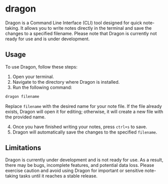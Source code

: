# dragon

Dragon is a Command Line Interface (CLI) tool designed for quick note-taking. It allows you to write notes directly in the terminal and save the changes to a specified filename. Please note that Dragon is currently not ready for use and is under development.

## Usage

To use Dragon, follow these steps:

1. Open your terminal.
2. Navigate to the directory where Dragon is installed.
3. Run the following command:

```bash
dragon filename
```


Replace `filename` with the desired name for your note file. If the file already exists, Dragon will open it for editing; otherwise, it will create a new file with the provided name.

4. Once you have finished writing your notes, press `ctrl+s` to save.
5. Dragon will automatically save the changes to the specified `filename`.

## Limitations

Dragon is currently under development and is not ready for use. As a result, there may be bugs, incomplete features, and potential data loss. Please exercise caution and avoid using Dragon for important or sensitive note-taking tasks until it reaches a stable release.


